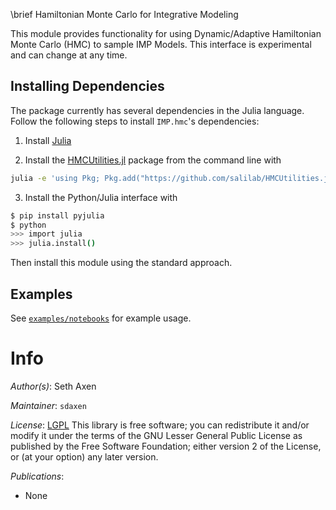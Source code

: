 \brief Hamiltonian Monte Carlo for Integrative Modeling

This module provides functionality for using Dynamic/Adaptive Hamiltonian
Monte Carlo (HMC) to sample IMP Models. This interface is experimental and
can change at any time.

## Installing Dependencies

The package currently has several dependencies in the Julia language. Follow
the following steps to install `IMP.hmc`'s dependencies:

1. Install [Julia](https://julialang.org/downloads/)

2. Install the [HMCUtilities.jl](https://github.com/salilab/HMCUtilities.jl)
package from the command line with

```bash
julia -e 'using Pkg; Pkg.add("https://github.com/salilab/HMCUtilities.jl")'
```

3. Install the Python/Julia interface with

```bash
$ pip install pyjulia
$ python
>>> import julia
>>> julia.install()
```

Then install this module using the standard approach.

## Examples

See [`examples/notebooks`](examples/notebooks) for example usage.

# Info

_Author(s)_: Seth Axen

_Maintainer_: `sdaxen`

_License_: [LGPL](http://www.gnu.org/licenses/old-licenses/lgpl-2.1.html)
This library is free software; you can redistribute it and/or
modify it under the terms of the GNU Lesser General Public
License as published by the Free Software Foundation; either
version 2 of the License, or (at your option) any later version.

_Publications_:
- None
